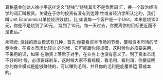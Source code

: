 真格基金创始人徐小平这样定义“烧钱”:“烧钱其实不是负面词 汇，换一个政治经济学的词汇叫投资。关键在于你的投资有没有到达理 性或者经济学所认定的，我们叫Unit Economics(单位经济效益)。比 如说每一个客户是一个Unit，本来是烧100元，你是不是烧到了50元， 烧到了10元，每一天过去，你要离你的目标更近而不是更远。”

朱啸虎: 烧钱的商业模式有几种，首先 你要看资本市场的节奏，要和资本市场的节奏吻合，在资本市场比较火 的时候，它可能跟你谈规模，这时候你必须要采用，不采用的话，如果 在融资上落后于对手，在业务上也没有意义了。到了资本市场不好的时 候，必须要踩刹车，这时候大家不看规模，看毛利、看利润，你要证明 你的商业模式是能够赚钱的，可以赚到毛利，并且你的毛利是能覆盖运 营成本的。